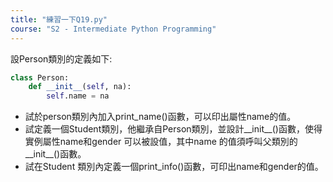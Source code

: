 ```yaml
---
title: "練習一下Q19.py"
course: "S2 - Intermediate Python Programming"
---
```


設Person類別的定義如下:

```py
class Person:
    def __init__(self, na):
        self.name = na
```

- 試於person類別內加入print_name()函數，可以印出屬性name的值。
- 試定義一個Student類別，他繼承自Person類別，並設計__init__()函數，使得實例屬性name和gender 可以被設值，其中name 的值須呼叫父類別的__init__()函數。
- 試在Student 類別內定義一個print_info()函數，可印出name和gender的值。

